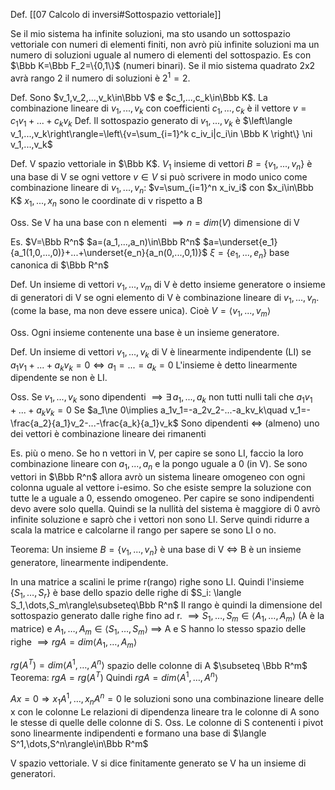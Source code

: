 Def. [[07 Calcolo di inversi#Sottospazio vettoriale]]

Se il mio sistema ha infinite soluzioni, ma sto usando un sottospazio vettoriale con numeri di elementi finiti, non avrò più infinite soluzioni ma un numero di soluzioni uguale al numero di elementi del sottospazio. Es con $\Bbb K=\Bbb F_2=\{0,1\}$ (numeri binari). Se il mio sistema quadrato 2x2 avrà rango 2 il numero di soluzioni è $2^1=2$.

Def. Sono $v_1,v_2,...,v_k\in\Bbb V$ e $c_1,...,c_k\in\Bbb K$. La combinazione lineare di $v_1,...,v_k$ con coefficienti $c_1,...,c_k$ è il vettore $v=c_1v_1+...+c_kv_k$
Def. Il sottospazio generato di $v_1,...,v_k$ è
$\left\langle v_1,...,v_k\right\rangle=\left\{v=\sum_{i=1}^k c_iv_i|c_i\in \Bbb K \right\} \ni v_1,...,v_k$

Def. V spazio vettoriale in $\Bbb K$. $V_1$ insieme di vettori $B=\{v_1,...,v_n\}$ è una base di V se ogni vettore $v\in V$ si può scrivere in modo unico come combinazione lineare di $v_1,...,v_n$:
$v=\sum_{i=1}^n x_iv_i$  con $x_i\in\Bbb K$
$x_1,...,x_n$ sono le coordinate di v rispetto a B

Oss. Se V ha  una base con n elementi $\implies n=dim(V)$   dimensione di V

Es. $V=\Bbb R^n$
$a=(a_1,...,a_n)\in\Bbb R^n$
$a=\underset{e_1}{a_1(1,0,...,0)}+...+\underset{e_n}{a_n(0,...,0,1)}$
$\xi=\{e_1,...,e_n\}$  base canonica di $\Bbb R^n$

Def. Un insieme di vettori $v_1,...,v_m$ di V è detto insieme generatore o insieme di generatori di V se ogni elemento di V è combinazione lineare di $v_1,...,v_n$. (come la base, ma non deve essere unica). Cioè $V=\langle v_1,...,v_m\rangle$

Oss. Ogni insieme contenente una base è un insieme generatore.

Def. Un insieme di vettori  $v_1,...,v_k$ di V è linearmente indipendente (LI) se $a_1v_1+...+a_kv_k=0\iff a_1=...=a_k=0$
L'insieme è detto linearmente dipendente se non è LI.

Oss. Se $v_1,...,v_k$ sono dipendenti
$\implies \exists \,a_1,...,a_k$ non tutti nulli tali che $a_1v_1+...+a_kv_k=0$ 
Se $a_1\ne 0\implies a_1v_1=-a_2v_2-...-a_kv_k\quad v_1=-\frac{a_2}{a_1}v_2-...-\frac{a_k}{a_1}v_k$
Sono dipendenti $\iff$ (almeno) uno dei vettori è combinazione lineare dei rimanenti

Es. più o meno. Se ho n vettori in V, per capire se sono LI, faccio la loro combinazione lineare con $a_1,...,a_n$ e la pongo uguale a 0 (in V). Se sono vettori in $\Bbb R^n$ allora avrò un sistema lineare omogeneo con ogni colonna uguale al vettore i-esimo. So che esiste sempre la soluzione con tutte le a uguale a 0, essendo omogeneo. Per capire se sono indipendenti devo avere solo quella. Quindi se la nullità del sistema è maggiore di 0 avrò infinite soluzione e saprò che i vettori non sono LI. Serve quindi ridurre a scala la matrice e calcolarne il rango per sapere se sono LI o no.

Teorema: Un insieme $B=\{v_1,...,v_n\}$ è una base di V $\iff$ B è un insieme generatore, linearmente indipendente. 


In una matrice a scalini le prime r(rango) righe sono LI. Quindi l'insieme $\{S_1,\dots,S_r\}$ è base dello spazio delle righe di $S_i: \langle S_1,\dots,S_m\rangle\subseteq\Bbb R^n$
Il rango è quindi la dimensione del sottospazio generato dalle righe fino ad r.
$\implies S_1,\dots,S_m\in\langle A_1,\dots,A_m\rangle$      (A è la matrice)
e $A_1,\dots,A_m\in\langle S_1,\dots,S_m\rangle$
$\implies$ A e S hanno lo stesso spazio delle righe
$\implies rgA=dim\langle A_1,\dots,A_m\rangle$

$rg(A^T)=dim\langle A^1,\dots,A^n\rangle$   spazio delle colonne di A $\subseteq \Bbb R^m$
Teorema: $rg A=rg(A^T)$
Quindi $rg A=dim\langle A^1,\dots,A^n\rangle$

$Ax=0\Rightarrow x_1A^1,\dots,x_nA^n=0$  le soluzioni sono una combinazione lineare delle x con le colonne
Le relazioni di dipendenza lineare tra le colonne di A sono le stesse di quelle delle colonne di S.
Oss. Le colonne di S contenenti i pivot sono linearmente indipendenti e formano una base di $\langle S^1,\dots,S^n\rangle\in\Bbb R^m$

V spazio vettoriale. V si dice finitamente generato se V ha un insieme di generatori.

